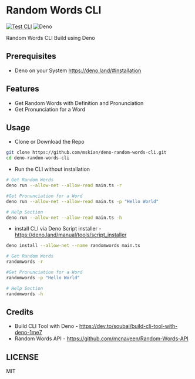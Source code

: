 # Random Words CLI

[![Test CLI](https://github.com/mskian/deno-random-words-cli/actions/workflows/test.yml/badge.svg)](https://github.com/mskian/deno-random-words-cli/actions/workflows/test.yml)
![Deno](https://img.shields.io/badge/Deno-464647?style=for-the-badge&logo=deno&logoColor=white)

Random Words CLI Build using Deno

## Prerequisites

- Deno on your System <https://deno.land/#installation>

## Features

- Get Random Words with Definition and Pronunciation
- Get Pronunciation for a Word

## Usage

- Clone or Download the Repo

```sh
git clone https://github.com/mskian/deno-random-words-cli.git
cd deno-random-words-cli
```

- Run the CLI without installation

```sh
# Get Random Words
deno run --allow-net --allow-read main.ts -r

#Get Pronunciation for a Word
deno run --allow-net --allow-read main.ts -p "Hello World"

# Help Section
deno run --allow-net --allow-read main.ts -h
```

- install CLI via Deno Script installer -
  <https://deno.land/manual/tools/script_installer>

```sh
deno install --allow-net --name randomwords main.ts
```

```sh
# Get Random Words
randomwords -r

#Get Pronunciation for a Word
randomwords -p "Hello World"

# Help Section
randomwords -h
```

## Credits

- Build CLI Tool with Deno -
  <https://dev.to/soubai/build-cli-tool-with-deno-1me7>
- Random Words API - <https://github.com/mcnaveen/Random-Words-API>

## LICENSE

MIT

